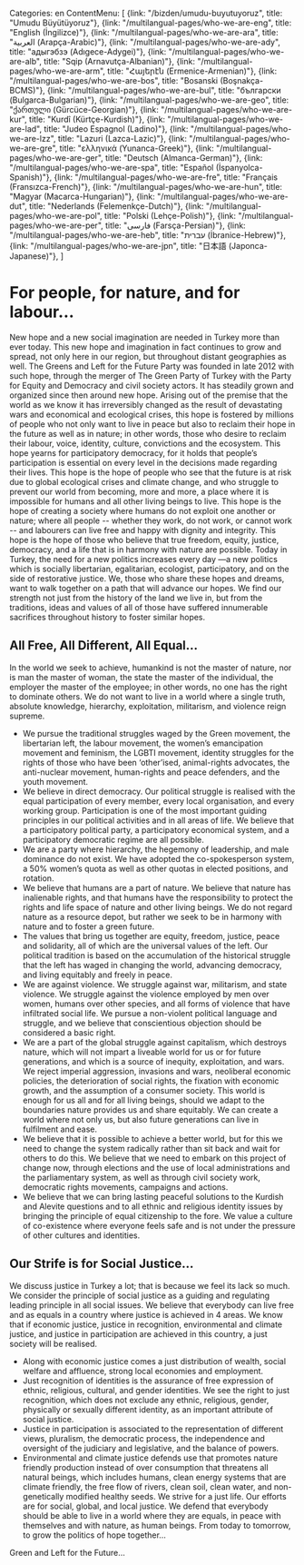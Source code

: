 Categories: en
ContentMenu: [
  {link: "/bizden/umudu-buyutuyoruz", title: "Umudu Büyütüyoruz"},
  {link: "/multilangual-pages/who-we-are-eng", title: "English (İngilizce)"},
  {link: "/multilangual-pages/who-we-are-ara", title: "العربية (Arapça-Arabic)"},
  {link: "/multilangual-pages/who-we-are-ady", title: "адыгэбзэ (Adıgece-Adygei)"},
  {link: "/multilangual-pages/who-we-are-alb", title: "Sqip (Arnavutça-Albanian)"},
  {link: "/multilangual-pages/who-we-are-arm", title: "Հայերէն (Ermenice-Armenian)"},
  {link: "/multilangual-pages/who-we-are-bos", title: "Bosanski (Boşnakça-BCMS)"},
  {link: "/multilangual-pages/who-we-are-bul", title: "български (Bulgarca-Bulgarian)"},
  {link: "/multilangual-pages/who-we-are-geo", title: "ქართული (Gürcüce-Georgian)"},
  {link: "/multilangual-pages/who-we-are-kur", title: "Kurdî (Kürtçe-Kurdish)"},
  {link: "/multilangual-pages/who-we-are-lad", title: "Judeo Espagnol (Ladino)"},
  {link: "/multilangual-pages/who-we-are-lzz", title: "Lazuri (Lazca-Lazic)"},
  {link: "/multilangual-pages/who-we-are-gre", title: "ελληνικά (Yunanca-Greek)"},
  {link: "/multilangual-pages/who-we-are-ger", title: "Deutsch (Almanca-German)"},
  {link: "/multilangual-pages/who-we-are-spa", title: "Español (İspanyolca-Spanish)"},
  {link: "/multilangual-pages/who-we-are-fre", title: "Français (Fransızca-French)"},
  {link: "/multilangual-pages/who-we-are-hun", title: "Magyar (Macarca-Hungarian)"},
  {link: "/multilangual-pages/who-we-are-dut", title: "Nederlands (Felemenkçe-Dutch)"},
  {link: "/multilangual-pages/who-we-are-pol", title: "Polski (Lehçe-Polish)"},
  {link: "/multilangual-pages/who-we-are-per", title: "فارسى (Farsça-Persian)"},
  {link: "/multilangual-pages/who-we-are-heb", title: "עברית (İbranice-Hebrew)"},
  {link: "/multilangual-pages/who-we-are-jpn", title: "日本語 (Japonca-Japanese)"},
  ]

# For people, for nature, and for labour… 
New hope and a new social imagination are needed in Turkey more than ever today. This new hope and imagination in fact continues to grow and spread, not only here in our region, but throughout distant geographies as well.
The Greens and Left for the Future Party was founded in late 2012 with such hope, through the merger of The Green Party of Turkey with the Party for Equity and Democracy and civil society actors. It has steadily grown and organized since then around new hope.
Arising out of the premise that the world as we know it has irreversibly changed as the result of devastating wars and economical and ecological crises, this hope is fostered by millions of people who not only want to live in peace but also to reclaim their hope in the future as well as in nature; in other words, those who desire to reclaim their labour, voice, identity, culture, convictions and the ecosystem.
This hope yearns for participatory democracy, for it holds that people’s participation is essential on every level in the decisions made regarding their lives.
This hope is the hope of people who see that the future is at risk due to global ecological crises and climate change, and who struggle to prevent our world from becoming, more and more, a place where it is impossible for humans and all other living beings to live.
This hope is the hope of creating a society where humans do not exploit one another or nature; where all people -- whether they work, do not work, or cannot work -- and labourers can live free and happy with dignity and integrity.
This hope is the hope of those who believe that true freedom, equity, justice, democracy, and a life that is in harmony with nature are possible.
Today in Turkey, the need for a new politics increases every day —a new politics which is socially libertarian, egalitarian, ecologist, participatory, and on the side of restorative justice.
We, those who share these hopes and dreams, want to walk together on a path that will advance our hopes.
We find our strength not just from the history of the land we live in, but from the traditions, ideas and values of all of those have suffered innumerable sacrifices throughout history to foster similar hopes.

## All Free, All Different, All Equal…

In the world we seek to achieve, humankind is not the master of nature, nor is man the master of woman, the state the master of the individual, the employer the master of the employee; in other words, no one has the right to dominate others. We do not want to live in a world where a single truth, absolute knowledge, hierarchy, exploitation, militarism, and violence reign supreme.

- We pursue the traditional struggles waged by the Green movement, the libertarian left, the labour movement, the women’s emancipation movement and feminism, the LGBTI movement, identity struggles for the rights of those who have been ‘other’ised, animal-rights advocates, the anti-nuclear movement, human-rights and peace defenders, and the youth movement.
- We believe in direct democracy. Our political struggle is realised with the equal participation of every member, every local organisation, and every working group. Participation is one of the most important guiding principles in our political activities and in all areas of life. We believe that a participatory political party, a participatory economical system, and a participatory democratic regime are all possible.
- We are a party where hierarchy, the hegemony of leadership, and male dominance do not exist. We have adopted the co-spokesperson system, a 50% women’s quota as well as other quotas in elected positions, and rotation.
- We believe that humans are a part of nature. We believe that nature has inalienable rights, and that humans have the responsibility to protect the rights and life space of nature and other living beings. We do not regard nature as a resource depot, but rather we seek to be in harmony with nature and to foster a green future.
- The values that bring us together are equity, freedom, justice, peace and solidarity, all of which are the universal values of the left. Our political tradition is based on the accumulation of the historical struggle that the left has waged in changing the world, advancing democracy, and living equitably and freely in peace.
- We are against violence. We struggle against war, militarism, and state violence. We struggle against the violence employed by men over women, humans over other species, and all forms of violence that have infiltrated social life. We pursue a non-violent political language and struggle, and we believe that conscientious objection should be considered a basic right.
- We are a part of the global struggle against capitalism, which destroys nature, which will not impart a liveable world for us or for future generations, and which is a source of inequity, exploitation, and wars. We reject imperial aggression, invasions and wars, neoliberal economic policies, the deterioration of social rights, the fixation with economic growth, and the assumption of a consumer society. This world is enough for us all and for all living beings, should we adapt to the boundaries nature provides us and share equitably. We can create a world where not only us, but also future generations can live in fulfilment and ease.
- We believe that it is possible to achieve a better world, but for this we need to change the system radically rather than sit back and wait for others to do this. We believe that we need to embark on this project of change now, through elections and the use of local administrations and the parliamentary system, as well as through civil society work, democratic rights movements, campaigns and actions.
- We believe that we can bring lasting peaceful solutions to the Kurdish and Alevite questions and to all ethnic and religious identity issues by bringing the principle of equal citizenship to the fore. We value a culture of co-existence where everyone feels safe and is not under the pressure of other cultures and identities.

## Our Strife is for Social Justice…
We discuss justice in Turkey a lot; that is because we feel its lack so much. We consider the principle of social justice as a guiding and regulating leading principle in all social issues. 
We believe that everybody can live free and as equals in a country where justice is achieved in 4 areas. 
We know that if economic justice, justice in recognition, environmental and climate justice, and justice in participation are achieved in this country, a just society will be realised.

- Along with economic justice comes a just distribution of wealth, social welfare and affluence, strong local economies and employment.
- Just recognition of identities is the assurance of free expression of ethnic, religious, cultural, and gender identities. We see the right to just recognition, which does not exclude any ethnic, religious, gender, physically or sexually different identity, as an important attribute of social justice.
- Justice in participation is associated to the representation of different views, pluralism, the democratic process, the independence and oversight of the judiciary and legislative, and the balance of powers.
- Environmental and climate justice defends use that promotes nature friendly production instead of over consumption that threatens all natural beings, which includes humans, clean energy systems that are climate friendly, the free flow of rivers, clean soil, clean water, and non-genetically modified healthy seeds.
We strive for a just life. Our efforts are for social, global, and local justice. We defend that everybody should be able to live in a world where they are equals, in peace with themselves and with nature, as human beings.
From today to tomorrow, to grow the politics of hope together…

Green and Left for the Future…


